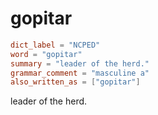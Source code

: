 # gopitar

``` toml
dict_label = "NCPED"
word = "gopitar"
summary = "leader of the herd."
grammar_comment = "masculine a"
also_written_as = ["gopitar"]
```

leader of the herd.

